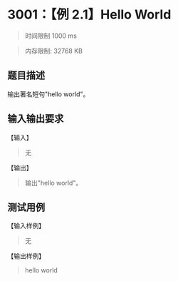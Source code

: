 # 3001：【例 2.1】Hello World

> 时间限制 1000 ms

> 内存限制: 32768 KB

## 题目描述

输出著名短句"hello world"。

## 输入输出要求

【输入】

> 无

【输出】

> 输出"hello world"。

## 测试用例

【输入样例】

> 无

【输出样例】

> hello world
